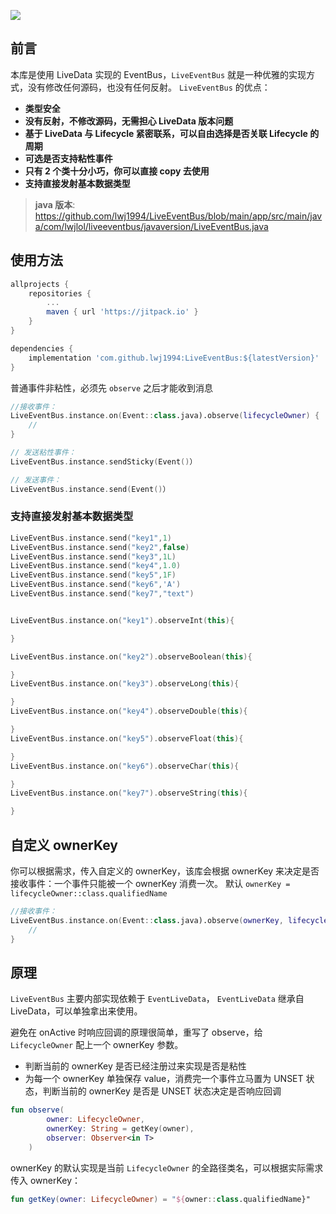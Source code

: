 [![](https://jitpack.io/v/lwj1994/LiveEventBus.svg)](https://jitpack.io/#lwj1994/LiveEventBus)

## 前言
本库是使用 LiveData 实现的 EventBus，`LiveEventBus` 就是一种优雅的实现方式，没有修改任何源码，也没有任何反射。
`LiveEventBus` 的优点：
* __类型安全__
* __没有反射，不修改源码，无需担心 LiveData 版本问题__
* __基于 LiveData 与 Lifecycle 紧密联系，可以自由选择是否关联 Lifecycle 的周期__
* __可选是否支持粘性事件__
* __只有 2 个类十分小巧，你可以直接 copy 去使用__
* __支持直接发射基本数据类型__

> __java 版本__:  https://github.com/lwj1994/LiveEventBus/blob/main/app/src/main/java/com/lwjlol/liveeventbus/javaversion/LiveEventBus.java

## 使用方法
```gradle
allprojects {
    repositories {
        ...
        maven { url 'https://jitpack.io' }
    }
}

dependencies {
    implementation 'com.github.lwj1994:LiveEventBus:${latestVersion}'
}
```


普通事件非粘性，必须先 `observe` 之后才能收到消息
```kotlin
//接收事件：
LiveEventBus.instance.on(Event::class.java).observe(lifecycleOwner) {
    //
}

// 发送粘性事件：
LiveEventBus.instance.sendSticky(Event()）

// 发送事件：
LiveEventBus.instance.send(Event()）

```

### 支持直接发射基本数据类型

```kotlin
LiveEventBus.instance.send("key1",1)
LiveEventBus.instance.send("key2",false)
LiveEventBus.instance.send("key3",1L)
LiveEventBus.instance.send("key4",1.0)
LiveEventBus.instance.send("key5",1F)
LiveEventBus.instance.send("key6",'A')
LiveEventBus.instance.send("key7","text")


LiveEventBus.instance.on("key1").observeInt(this){

}

LiveEventBus.instance.on("key2").observeBoolean(this){

}
LiveEventBus.instance.on("key3").observeLong(this){

}
LiveEventBus.instance.on("key4").observeDouble(this){

}
LiveEventBus.instance.on("key5").observeFloat(this){

}
LiveEventBus.instance.on("key6").observeChar(this){

}
LiveEventBus.instance.on("key7").observeString(this){

}
```

## 自定义 ownerKey
你可以根据需求，传入自定义的 ownerKey，该库会根据 ownerKey 来决定是否接收事件：一个事件只能被一个 ownerKey 消费一次。
默认 `ownerKey = lifecycleOwner::class.qualifiedName`
```kotlin
//接收事件：
LiveEventBus.instance.on(Event::class.java).observe(ownerKey, lifecycleOwner) {
    //
}
```



## 原理
`LiveEventBus` 主要内部实现依赖于 `EventLiveData`， `EventLiveData` 继承自 LiveData，可以单独拿出来使用。

避免在 onActive 时响应回调的原理很简单，重写了 observe，给 `LifecycleOwner` 配上一个 ownerKey 参数。
* 判断当前的 ownerKey 是否已经注册过来实现是否是粘性
* 为每一个 ownerKey 单独保存 value，消费完一个事件立马置为 UNSET 状态，判断当前的 ownerKey 是否是 UNSET 状态决定是否响应回调
```kotlin
fun observe(
        owner: LifecycleOwner,
        ownerKey: String = getKey(owner),
        observer: Observer<in T>
    )
```

ownerKey 的默认实现是当前 `LifecycleOwner` 的全路径类名，可以根据实际需求传入 ownerKey：
```kotlin
fun getKey(owner: LifecycleOwner) = "${owner::class.qualifiedName}"
```
